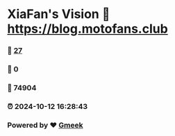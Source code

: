# XiaFan's Vision :link: https://blog.motofans.club 
### :page_facing_up: [27](https://blog.motofans.club/tag.html) 
### :speech_balloon: 0 
### :hibiscus: 74904 
### :alarm_clock: 2024-10-12 16:28:43 
### Powered by :heart: [Gmeek](https://github.com/Meekdai/Gmeek)
